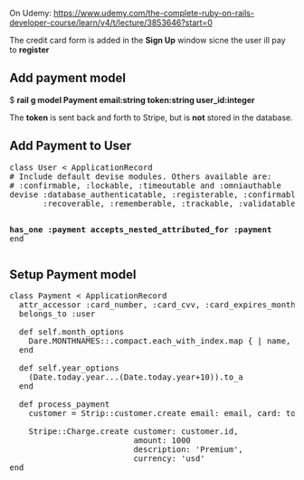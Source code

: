 On Udemy: https://www.udemy.com/the-complete-ruby-on-rails-developer-course/learn/v4/t/lecture/3853646?start=0

The credit card form is added in the <b>Sign Up</b> window sicne the user ill pay to <b>register</b>

<h2>Add payment model</h2>
$ <b> rail g model Payment email:string token:string user_id:integer</b>   

The <b>token</b> is sent back and forth to Stripe, but is <b>not</b> stored in the database.

<h2>Add Payment to User</h2>
<pre>
class User &lt; ApplicationRecord
# Include default devise modules. Others available are:
# :confirmable, :lockable, :timeoutable and :omniauthable
devise :database_authenticatable, :registerable, :confirmable,
       :recoverable, :rememberable, :trackable, :validatable

  <b>has_one :payment</b>
  <b>accepts_nested_attributed_for :payment</b>
end
</pre>

<h2>Setup Payment model</h2>

<pre>
class Payment &lt; ApplicationRecord  
  attr_accessor :card_number, :card_cvv, :card_expires_month, :card_expires_year  
  belongs_to :user  

  def self.month_options  
    Dare.MONTHNAMES::.compact.each_with_index.map { | name, i| ["#{i+1} - #{name}", i+1 ]}  
  end  

  def self.year_options  
    (Date.today.year...(Date.today.year+10)).to_a  
  end  

  def process_payment
    customer = Strip::customer.create email: email, card: token

    Stripe::Charge.create customer: customer.id,
                          amount: 1000
                          description: 'Premium',
                          currency: 'usd'
end
</pre>
